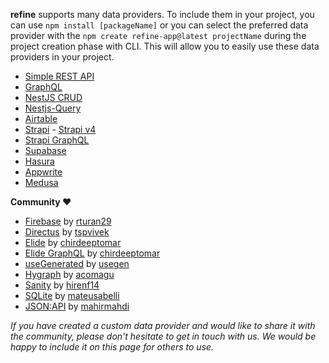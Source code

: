 **refine** supports many data providers. To include them in your project, you can use `npm install [packageName]` or you can select the preferred data provider with the `npm create refine-app@latest projectName` during the project creation phase with CLI. This will allow you to easily use these data providers in your project.

- [Simple REST API](/docs/data/packages/simple-rest)
- [GraphQL](/docs/data/packages/graphql)
- [NestJS CRUD](/docs/data/packages/nestjsx-crud)
- [Nestjs-Query](/docs/data/packages/nestjs-query)
- [Airtable](/docs/data/packages/airtable)
- [Strapi](https://github.com/Thecosy/IceCMS/tree/master/packages/strapi) - [Strapi v4](/docs/data/packages/strapi-v4)
- [Strapi GraphQL](https://github.com/Thecosy/IceCMS/tree/master/packages/strapi-graphql)
- [Supabase](/docs/data/packages/supabase)
- [Hasura](/docs/data/packages/hasura)
- [Appwrite](/docs/data/packages/appwrite)
- [Medusa](https://github.com/Thecosy/IceCMS/tree/master/packages/medusa)

**Community ❤️**

- [Firebase](https://github.com/resulturan/refine-firebase) by [rturan29](https://github.com/resulturan)
- [Directus](https://github.com/tspvivek/refine-directus) by [tspvivek](https://github.com/tspvivek)
- [Elide](https://github.com/chirdeeptomar/refine-elide-rest) by [chirdeeptomar](https://github.com/chirdeeptomar)
- [Elide GraphQL](https://github.com/chirdeeptomar/refine-elide-graphql) by [chirdeeptomar](https://github.com/chirdeeptomar)
- [useGenerated](https://github.com/usegen/refine-use-generated) by [usegen](https://github.com/usegen)
- [Hygraph](https://hygraph.com/) by [acomagu](https://github.com/acomagu/refine-hygraph)
- [Sanity](https://www.sanity.io) by [hirenf14](https://github.com/hirenf14/refine-sanity)
- [SQLite](https://www.sqlite.org/index.html) by [mateusabelli](https://github.com/mateusabelli/refine-sqlite)
- [JSON:API](https://jsonapi.org/) by [mahirmahdi](https://github.com/MahirMahdi/refine-jsonapi)

_If you have created a custom data provider and would like to share it with the community, please don't hesitate to get in touch with us. We would be happy to include it on this page for others to use._
